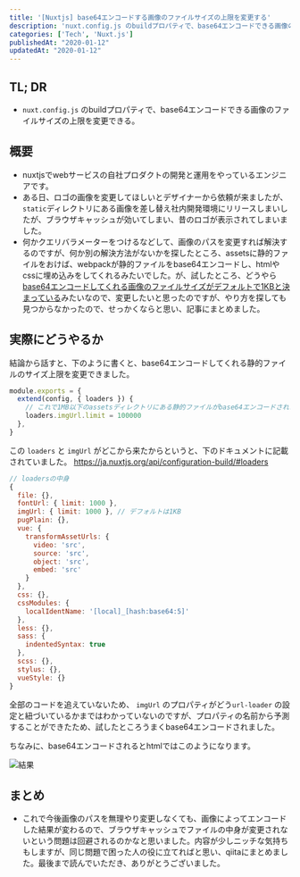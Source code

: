 ```yaml
---
title: '[Nuxtjs] base64エンコードする画像のファイルサイズの上限を変更する'
description: 'nuxt.config.js のbuildプロパティで、base64エンコードできる画像のファイルサイズの上限を変更できる。'
categories: ['Tech', 'Nuxt.js']
publishedAt: "2020-01-12"
updatedAt: "2020-01-12"
---
```


## TL; DR
  - `nuxt.config.js` のbuildプロパティで、base64エンコードできる画像のファイルサイズの上限を変更できる。

## 概要
  - nuxtjsでwebサービスの自社プロダクトの開発と運用をやっているエンジニアです。
  - ある日、ロゴの画像を変更してほしいとデザイナーから依頼が来ましたが、`static`ディレクトリにある画像を差し替え社内開発環境にリリースしまいしたが、ブラウザキャッシュが効いてしまい、昔のロゴが表示されてしまいました。
  - 何かクエリバラメーターをつけるなどして、画像のパスを変更すれば解決するのですが、何か別の解決方法がないかを探したところ、assetsに静的ファイルをおけば、webpackが静的ファイルをbase64エンコードし、htmlやcssに埋め込みをしてくれるみたいでした。が、試したところ、どうやら[base64エンコードしてくれる画像のファイルサイズがデフォルトで1KBと決まっている](https://ja.nuxtjs.org/guide/assets/#webpack)みたいなので、変更したいと思ったのですが、やり方を探しても見つからなかったので、せっかくならと思い、記事にまとめました。

## 実際にどうやるか

結論から話すと、下のように書くと、base64エンコードしてくれる静的ファイルのサイズ上限を変更できました。

```js [nuxt.config.js]
module.exports = {
  extend(config, { loaders }) {
    // これで1MB以下のassetsディレクトリにある静的ファイルがbase64エンコードされます。
    loaders.imgUrl.limit = 100000
  },
}
```

この `loaders` と `imgUrl` がどこから来たからというと、下のドキュメントに記載されていました。
<https://ja.nuxtjs.org/api/configuration-build/#loaders>

```js [loaders.js]
// loadersの中身
{
  file: {},
  fontUrl: { limit: 1000 },
  imgUrl: { limit: 1000 }, // デフォルトは1KB
  pugPlain: {},
  vue: {
    transformAssetUrls: {
      video: 'src',
      source: 'src',
      object: 'src',
      embed: 'src'
    }
  },
  css: {},
  cssModules: {
    localIdentName: '[local]_[hash:base64:5]'
  },
  less: {},
  sass: {
    indentedSyntax: true
  },
  scss: {},
  stylus: {},
  vueStyle: {}
}
```

全部のコードを追えていないため、 `imgUrl` のプロパティがどう`url-loader` の設定と紐づいているかまではわかっていないのですが、プロパティの名前から予測することができたため、試したところうまくbase64エンコードされました。

ちなみに、base64エンコードされるとhtmlではこのようになります。

![結果](/content/increase-filesize-encoded-in-base64/result.png)

## まとめ
  - これで今後画像のパスを無理やり変更しなくても、画像によってエンコードした結果が変わるので、ブラウザキャッシュでファイルの中身が変更されないという問題は回避されるのかなと思いました。内容が少しニッチな気持ちもしますが、同じ問題で困った人の役に立てればと思い、qiitaにまとめました。最後まで読んでいただき、ありがとうございました。
